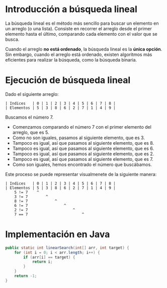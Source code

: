 # Introducción a búsqueda lineal
La búsqueda lineal es el método más sencillo para buscar un elemento en un arreglo (o una lista). Consiste en recorrer el arreglo desde el primer elemento hasta el último, comparando cada elemento con el valor que se busca.

Cuando el arreglo **no está ordenado**, la búsqueda lineal es la **única opción**. Sin embargo, cuando el arreglo está ordenado, existen algoritmos más eficientes para realizar la búsqueda, como la búsqueda binaria.

# Ejecución de búsqueda lineal

Dado el siguiente arreglo:

```
| Indices   | 0 | 1 | 2 | 3 | 4 | 5 | 6 | 7 | 8 |
| Elementos | 5 | 3 | 8 | 6 | 2 | 7 | 1 | 4 | 9 |
```

Buscamos el número 7.

- Comenzamos comparando el número 7 con el primer elemento del arreglo, que es 5. 
- Como no son iguales, pasamos al siguiente elemento, que es 3. 
- Tampoco es igual, así que pasamos al siguiente elemento, que es 8. 
- Tampoco es igual, así que pasamos al siguiente elemento, que es 6. 
- Tampoco es igual, así que pasamos al siguiente elemento, que es 2. 
- Tampoco es igual, así que pasamos al siguiente elemento, que es 7. 
- Como son iguales, hemos encontrado el número que buscábamos.

Este proceso se puede representar visualmenete de la siguiente manera:
```
| Indices   | 0 | 1 | 2 | 3 | 4 | 5 | 6 | 7 | 8 |
| Elementos | 5 | 3 | 8 | 6 | 2 | 7 | 1 | 4 | 9 |
    5 != 7    ^
    3 != 7        ^
    8 != 7            ^
    6 != 7                ^
    2 != 7                    ^
    7 == 7                        ^              
```

# Implementación en Java
```java
public static int linearSearch(int[] arr, int target) {
    for (int i = 0; i < arr.length; i++) {
        if (arr[i] == target) {
            return i;
        }
    }
    return -1;
}
```